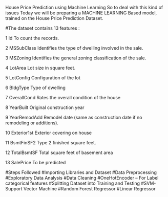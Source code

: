 House Price Prediction using Machine Learning
So to deal with this kind of issues Today we will be preparing a MACHINE LEARNING Based model, trained on the House Price Prediction Dataset. 

#The dataset contains 13 features :

1	Id	To count the records.

2	MSSubClass	 Identifies the type of dwelling involved in the sale.

3	MSZoning	Identifies the general zoning classification of the sale.

4	LotArea	 Lot size in square feet.

5	LotConfig	Configuration of the lot

6	BldgType	Type of dwelling

7	OverallCond	Rates the overall condition of the house

8	YearBuilt	Original construction year

9	YearRemodAdd	Remodel date (same as construction date if no remodeling or additions).

10	Exterior1st	Exterior covering on house

11	BsmtFinSF2	Type 2 finished square feet.

12	TotalBsmtSF	Total square feet of basement area

13	SalePrice	To be predicted


#Steps Followed 
#Importing Libraries and Dataset
#Data Preprocessing
#Exploratory Data Analysis
#Data Cleaning
#OneHotEncoder – For Label categorical features
#Splitting Dataset into Training and Testing
#SVM-Support Vector Machine
#Random Forest Regressor
#Linear Regressor
